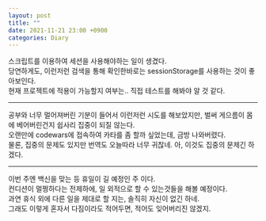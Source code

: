 ```yaml
---
layout: post
title: ""
date: 2021-11-21 23:00 +0900
categories: Diary
---
```

  
스크립트를 이용하여 세션을 사용해야하는 일이 생겼다.  
당연하게도, 이런저런 검색을 통해 확인한바로는 sessionStorage를 사용하는 것이 좋아보인다.  
현재 프로젝트에 적용이 가능할지 여부는.. 직접 테스트를 해봐야 알 것 같다.  
  
---  
  
공부와 너무 멀어져버린 기분이 들어서 이런저런 시도를 해보았지만, 벌써 게으름이 몸에 베어버린건지 쉽사리 집중이 되질 않는다.  
오랜만에 codewars에 접속하여 카타를 좀 할까 싶었는데, 금방 나와버렸다.  
물론, 집중의 문제도 있지만 번역도 오늘따라 너무 귀찮네. 아, 이것도 집중의 문제긴 하겠다.  
  
---  
  
이번 주엔 백신을 맞는 등 휴일이 길 예정인 주 이다.  
컨디션이 멀쩡하다는 전제하에, 일 외적으로 할 수 있는것들을 해볼 예정이다.  
과연 휴식 외에 다른 일을 제대로 할 지는, 솔직히 자신이 없긴 하네.  
그래도 이렇게 혼자서 다짐이라도 적어두면, 적어도 잊어버리진 않겠지.  
  
